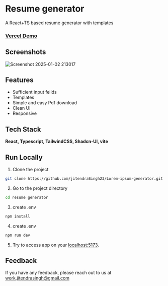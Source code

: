 
# **Resume generator**

A React+TS based resume generator with templates

### [Vercel Demo](https://resume-builder-jitendrasingh23s-projects.vercel.app/) ###


## Screenshots

![Screenshot 2025-01-02 213017](https://github.com/user-attachments/assets/6db4957b-964b-4857-bdbd-738170a17471)


## Features

- Sufficient input feilds 
- Templates 
- Simple and easy Pdf download
- Clean UI
- Responsive


## Tech Stack

**React, Typescript, TailwindCSS, Shadcn-UI, vite**


## Run Locally

1. Clone the project

```bash
git clone https://github.com/jitendraSingh23/Lorem-ipsum-generator.git
```

2. Go to the project directory

```bash
cd resume generator
```
3. create .env

```bash
npm install
```
4. create .env

```bash
npm run dev
```

5. Try to access app on your [localhost:5173](http://localhost:5173/).

## Feedback

If you have any feedback, please reach out to us at work.jitendrasingh@gmail.com

